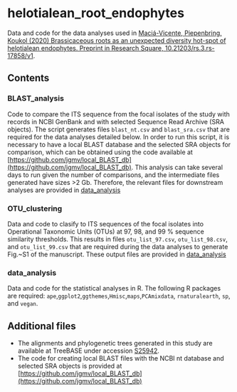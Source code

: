 # helotialean_root_endophytes
Data and code for the data analyses used in [Maciá-Vicente, Piepenbring, Koukol (2020) Brassicaceous roots as an unexpected diversity hot-spot of helotialean endophytes. Preprint in Research Square, 10.21203/rs.3.rs-17858/v1](https://doi.org/10.21203/rs.3.rs-17858/v1).

## Contents
### BLAST_analysis
Code to compare the ITS sequence from the focal isolates of the study with records in NCBI GenBank and with selected Sequence Read Archive (SRA objects). The script generates files `blast_nt.csv` and `blast_sra.csv` that are required for the data analyses detailed below.
In order to run this script, it is necessary to have a local BLAST database and the selected SRA objects for comparison, which can be obtained using the code available at [https://github.com/jgmv/local_BLAST_db](https://github.com/jgmv/local_BLAST_db).
This analysis can take several days to run given the number of comparisons, and the intermediate files generated have sizes >2 Gb. Therefore, the relevant files for downstream analyses are provided in [data_analysis](https://github.com/jgmv/helotialean_root_endophytes/data_analysis)

### OTU_clustering
Data and code to clasify to ITS sequences of the focal isolates into Operational Taxonomic Units (OTUs) at 97, 98, and 99 % sequence similarity thresholds. This results in files `otu_list_97.csv`, `otu_list_98.csv`, and `otu_list_99.csv` that are required during the data analyses to generate Fig.~S1 of the manuscript.
These output files are provided in [data_analysis](https://github.com/jgmv/helotialean_root_endophytes/data_analysis)

### data_analysis
Data and code for the statistical analyses in R. The following R packages are required: `ape`,`ggplot2`,`ggthemes`,`Hmisc`,`maps`,`PCAmixdata`, `rnaturalearth`, `sp`, and `vegan`.

## Additional files
* The alignments and phylogenetic trees generated in this study are available at TreeBASE under accession [S25942](https://www.treebase.org/treebase-web/search/study/summary.html?id=25942).
* The code for creating local BLAST files with the NCBI nt database and selected SRA objects is provided at [https://github.com/jgmv/local_BLAST_db](https://github.com/jgmv/local_BLAST_db)
